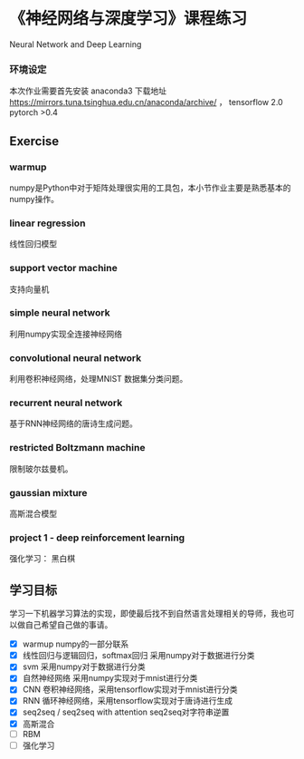 # 《神经网络与深度学习》课程练习


Neural Network and Deep Learning

### 环境设定
本次作业需要首先安装 anaconda3 下载地址 https://mirrors.tuna.tsinghua.edu.cn/anaconda/archive/ ， 
tensorflow 2.0
pytorch >0.4
## Exercise 

###  warmup
numpy是Python中对于矩阵处理很实用的工具包，本小节作业主要是熟悉基本的numpy操作。

### linear regression

线性回归模型

### support vector machine

支持向量机

### simple neural network

利用numpy实现全连接神经网络

### convolutional neural network
利用卷积神经网络，处理MNIST 数据集分类问题。

### recurrent neural network
基于RNN神经网络的唐诗生成问题。
### restricted Boltzmann machine
限制玻尔兹曼机。

### gaussian mixture

高斯混合模型

### project 1 - deep reinforcement learning
强化学习： 黑白棋


## 学习目标

学习一下机器学习算法的实现，即使最后找不到自然语言处理相关的导师，我也可以做自己希望自己做的事请。

- [x] warmup numpy的一部分联系
- [x] 线性回归与逻辑回归，softmax回归 采用numpy对于数据进行分类
- [x] svm  采用numpy对于数据进行分类
- [x] 自然神经网络 采用numpy实现对于mnist进行分类
- [x] CNN 卷积神经网络，采用tensorflow实现对于mnist进行分类
- [x] RNN 循环神经网络，采用tensorflow实现对于唐诗进行生成
- [x] seq2seq / seq2seq with attention seq2seq对字符串逆置
- [x] 高斯混合 
- [ ] RBM
- [ ] 强化学习